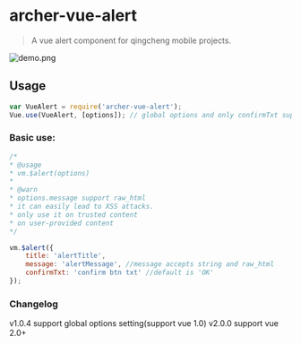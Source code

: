 # archer-vue-alert

> A vue alert component for qingcheng mobile projects.

![demo.png](http://ww2.sinaimg.cn/large/006tKfTcjw1f6xru8xlpsj309p06s747.jpg)


## Usage

```JavaScript
var VueAlert = require('archer-vue-alert');
Vue.use(VueAlert, [options]); // global options and only confirmTxt supported
```

### Basic use:

```JavaScript
/*
* @usage
* vm.$alert(options)
*
* @warn
* options.message support raw_html
* it can easily lead to XSS attacks.
* only use it on trusted content
* on user-provided content
*/

vm.$alert({
    title: 'alertTitle',
    message: 'alertMessage', //message accepts string and raw_html
    confirmTxt: 'confirm btn txt' //default is 'OK'
});
```

### Changelog
v1.0.4 support global options setting(support vue 1.0)
v2.0.0 support vue 2.0+
